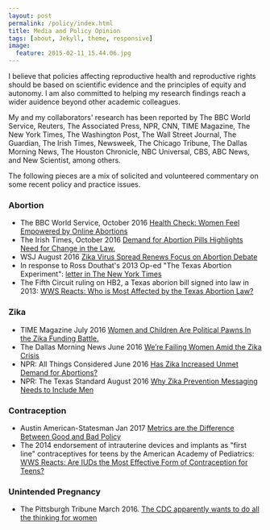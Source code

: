 ```yaml
---
layout: post
permalink: /policy/index.html
title: Media and Policy Opinion 
tags: [about, Jekyll, theme, responsive]
image:
  feature: 2015-02-11_15.44.06.jpg
---
```


I believe that policies affecting reproductive health and reproductive
rights should be based on scientific evidence and the
principles of equity and autonomy. I am also committed to helping my
research findings reach a wider auidence beyond other academic
colleagues.

My and my collaborators' research has been reported by The BBC World Service, Reuters, The Associated Press, NPR, CNN, TIME Magazine, The New York Times, The Washington Post, The Wall Street Journal, The Guardian, The Irish Times, Newsweek, The Chicago Tribune, The Dallas Morning News, The Houston Chronicle, NBC Universal, CBS, ABC News, and New Scientist, among others. 

The following pieces are a mix of solicited and volunteered commentary
on some recent policy and practice issues.

### Abortion

* The BBC World Service, October 2016
  [Health Check: Women Feel Empowered by Online Abortions](http://www.bbc.co.uk/programmes/p047xzcs)  
* The Irish Times, October 2016 [Demand for Abortion Pills Highlights Need for Change in the Law.](http://www.irishtimes.com/opinion/demand-for-abortion-pills-highlights-need-for-change-in-the-law-1.2831846)  
* WSJ August 2016 [Zika Virus Spread Renews Focus on Abortion Debate](http://www.wsj.com/articles/zika-virus-spread-renews-focus-on-abortion-debate-1471821486?tesla=y)  
* In response to Ross Douthat's 2013 Op-ed "The Texas Abortion
  Experiment": [letter in The New York Times](http://www.nytimes.com/2013/07/26/opinion/abortion-laws-in-texas-and-ireland.html?ref=todayspaper&_r=0)  
* The Fifth Circuit ruling on HB2, a Texas aborion bill signed into
  law in 2013: [WWS Reacts: Who is Most Affected by the Texas Abortion Law?](http://wws.princeton.edu/news-and-events/news/item/wws-reacts-who-most-affected-texas-abortion-law)


### Zika

* TIME Magazine July 2016 [Women and Children Are Political Pawns In the Zika Funding Battle.](http://time.com/4393306/women-zika-congress-funding/)  
* The Dallas Morning News June 2016
 [We’re Failing Women Amid the Zika Crisis](http://www.dallasnews.com/opinion/latest-columns/20160628-abigail-aiken-and-catherine-aiken-were-failing-women-amid-the-zika-crisis.ece)  
* NPR: All Things Considered June 2016
  [Has Zika Increased Unmet Demand for Abortions?](http://www.npr.org/sections/goatsandsoda/2016/06/22/483098802/has-zika-pushed-more-women-toward-illegal-abortions)  
* NPR: The Texas Standard August 2016
 [Why Zika Prevention Messaging Needs to Include Men](http://www.texasstandard.org/stories/why-zika-prevention-messaging-needs-to-include-men/)
 
### Contraception

* Austin American-Statesman Jan 2017 [Metrics are the Difference Between Good and Bad Policy](http://www.mystatesman.com/news/opinion/commentary-metrics-are-the-difference-between-good-and-bad-policy/8OxMmUwKCDW6U7CsELuSGL/) 
* The 2014 endorsement of intrauterine devices and implants as "first line"
  contraceptives for teens by the American Academy of Pediatrics:
 [WWS Reacts: Are IUDs the Most Effective Form of Contraception for Teens?](http://wws.princeton.edu/news-and-events/news/item/wws-reacts-are-iuds-most-effective-form-contraception-teens)  

### Unintended Pregnancy

* The Pittsburgh Tribune March 2016. [The CDC apparently wants to do all the thinking for women](http://triblive.com/news/healthnews/10012785-74/women-alcohol-health)  
